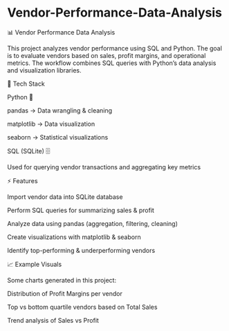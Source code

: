 # Vendor-Performance-Data-Analysis

📊 Vendor Performance Data Analysis

This project analyzes vendor performance using SQL and Python. The goal is to evaluate vendors based on sales, profit margins, and operational metrics. The workflow combines SQL queries with Python’s data analysis and visualization libraries.

🚀 Tech Stack

Python 🐍

pandas → Data wrangling & cleaning

matplotlib → Data visualization

seaborn → Statistical visualizations

SQL (SQLite) 🗄️

Used for querying vendor transactions and aggregating key metrics

⚡ Features

Import vendor data into SQLite database

Perform SQL queries for summarizing sales & profit

Analyze data using pandas (aggregation, filtering, cleaning)

Create visualizations with matplotlib & seaborn

Identify top-performing & underperforming vendors


📈 Example Visuals

Some charts generated in this project:

Distribution of Profit Margins per vendor

Top vs bottom quartile vendors based on Total Sales

Trend analysis of Sales vs Profit

